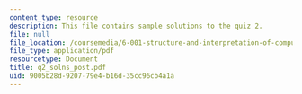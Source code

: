 ```yaml
---
content_type: resource
description: This file contains sample solutions to the quiz 2.
file: null
file_location: /coursemedia/6-001-structure-and-interpretation-of-computer-programs-spring-2005/9005b28d920779e4b16d35cc96cb4a1a_q2_solns_post.pdf
file_type: application/pdf
resourcetype: Document
title: q2_solns_post.pdf
uid: 9005b28d-9207-79e4-b16d-35cc96cb4a1a
---
```

